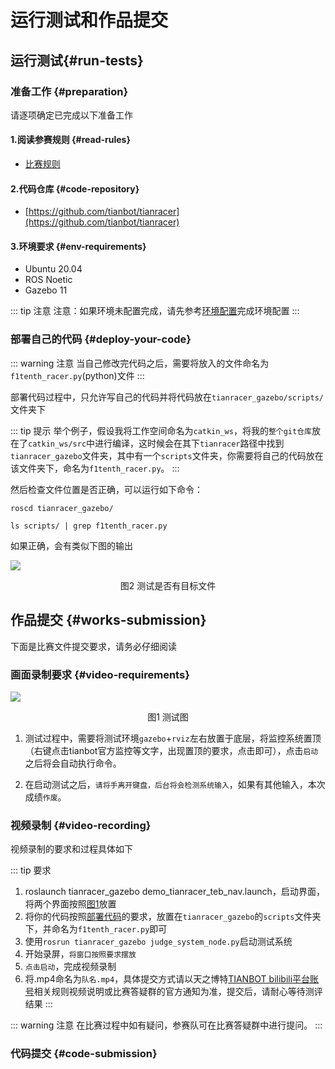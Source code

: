 # 运行测试和作品提交

## 运行测试{#run-tests}

### 准备工作 {#preparation}

请逐项确定已完成以下准备工作

#### 1.阅读参赛规则 {#read-rules}
- [比赛规则](./contest-rules.md)

#### 2.代码仓库 {#code-repository}

- [https://github.com/tianbot/tianracer](https://github.com/tianbot/tianracer)

#### 3.环境要求 {#env-requirements}

- Ubuntu 20.04
- ROS Noetic
- Gazebo 11

::: tip 注意
注意：如果环境未配置完成，请先参考[环境配置](./env-config.md)完成环境配置
:::

### 部署自己的代码 {#deploy-your-code}

::: warning 注意
当自己修改完代码之后，需要将放入的文件命名为`f1tenth_racer.py`(python)文件
:::

部署代码过程中，只允许写自己的代码并将代码放在`tianracer_gazebo/scripts/`文件夹下

::: tip 提示
举个例子，假设我将工作空间命名为`catkin_ws`，将我的`整个git仓库`放在了`catkin_ws/src`中进行编译，这时候会在其下`tianracer`路径中找到`tianracer_gazebo`文件夹，其中有一个`scripts`文件夹，你需要将自己的代码放在该文件夹下，命名为`f1tenth_racer.py`。
:::

然后检查文件位置是否正确，可以运行如下命令：

```shell
roscd tianracer_gazebo/
```

```shell
ls scripts/ | grep f1tenth_racer.py
```

如果正确，会有类似下图的输出

![](https://tianbot-pic.oss-cn-beijing.aliyuncs.com/tianbot-pic/Tianbot-Doc202310271343598.png)
<p style="text-align:center"> 图2 测试是否有目标文件 </p>

## 作品提交 {#works-submission}

下面是比赛文件提交要求，请务必仔细阅读

### 画面录制要求 {#video-requirements}

![](https://tianbot-pic.oss-cn-beijing.aliyuncs.com/tianbot-pic/Tianbot-Doc202310271339692.png)

<p style="text-align:center"> 图1 测试图 </p>

1. 测试过程中，需要将测试环境`gazebo`+`rviz`左右放置于底层，将监控系统置顶（右键点击tianbot官方监控等文字，出现置顶的要求，点击即可），点击`启动`之后将会自动执行命令。

2. 在启动测试之后，`请将手离开键盘，后台将会检测系统输入`，如果有其他输入，本次成绩`作废`。



### 视频录制 {#video-recording}

视频录制的要求和过程具体如下

::: tip 要求
1. roslaunch tianracer_gazebo  demo_tianracer_teb_nav.launch，启动界面，将两个界面按照[图1](./test-and-submit#video-requirements)放置
2. 将你的代码按照[部署代码](./test-and-submit#how-to-run-code)的要求，放置在`tianracer_gazebo`的`scripts`文件夹下，并命名为`f1tenth_racer.py`即可
3. 使用`rosrun tianracer_gazebo judge_system_node.py`启动测试系统
4. 开始录屏，`将窗口按照要求摆放`
5. `点击启动`，完成视频录制
6. 将.mp4命名为`队名.mp4`，具体提交方式请以天之博特[TIANBOT bilibili平台账号](https://space.bilibili.com/451561151)相关规则视频说明或比赛答疑群的官方通知为准，提交后，请耐心等待测评结果
::: 

::: warning 注意
在比赛过程中如有疑问，参赛队可在比赛答疑群中进行提问。
:::

### 代码提交 {#code-submission}

